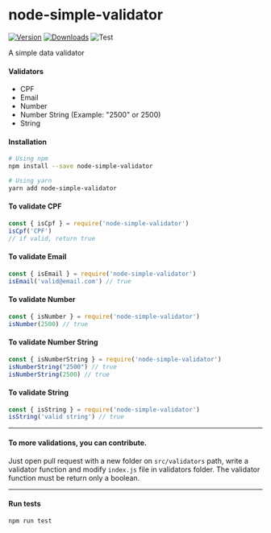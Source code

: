# node-simple-validator
[![Version](https://img.shields.io/npm/v/node-simple-validator.svg)](https://www.npmjs.com/package/node-simple-validator) [![Downloads](https://img.shields.io/npm/dt/node-simple-validator.svg)](https://www.npmjs.com/package/node-simple-validator) ![Test](https://github.com/Gabrielvt14/node-simple-validator/workflows/Test/badge.svg?branch=main)

A simple data validator

#### Validators
* CPF
* Email
* Number
* Number String (Example: "2500" or 2500)
* String

#### Installation
```bash
# Using npm
npm install --save node-simple-validator

# Using yarn
yarn add node-simple-validator
```

#### To validate CPF
```js
const { isCpf } = require('node-simple-validator')
isCpf('CPF')
// if valid, return true
```

#### To validate Email
```js
const { isEmail } = require('node-simple-validator')
isEmail('valid@email.com') // true
```

#### To validate Number
```js
const { isNumber } = require('node-simple-validator')
isNumber(2500) // true
```

#### To validate Number String
```js
const { isNumberString } = require('node-simple-validator')
isNumberString("2500") // true
isNumberString(2500) // true
```

#### To validate String
```js
const { isString } = require('node-simple-validator')
isString('valid string') // true
```

---

#### To more validations, you can contribute.
Just open pull request with a new folder on `src/validators` path, write a validator function and modify `index.js` file in validators folder. The validator function must be return only a boolean.

---

#### Run tests
```bash
npm run test
```

